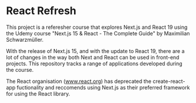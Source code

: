 # React Refresh

This project is a referesher course that explores Next.js and React 19 using the Udemy course "Next.js 15 & React - The Complete Guide" by Maximilian Schwarzmüller.

With the release of Next.js 15, and with the update to React 19, there are a lot of changes in the way both Next and React can be used in front-end projects. This repository tracks a range of applications developed during the course.

The React organisation (www.react.org) has deprecated the create-react-app fuctionality and reccomends using Next.js as their preferred framework for using the React library.


